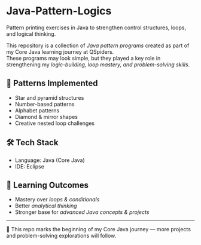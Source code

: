 # Java-Pattern-Logics
Pattern printing exercises in Java to strengthen control structures, loops, and logical thinking.

This repository is a collection of *Java pattern programs* created as part of my Core Java learning journey at QSpiders.  
These programs may look simple, but they played a key role in strengthening my *logic-building, loop mastery, and problem-solving skills*.  

## 📌 Patterns Implemented  
-  Star and pyramid structures  
-  Number-based patterns  
-  Alphabet patterns  
-  Diamond & mirror shapes  
-  Creative nested loop challenges  

## 🛠 Tech Stack  
- Language: Java (Core Java)  
- IDE: Eclipse  

## 🎯 Learning Outcomes  
- Mastery over *loops & conditionals*  
- Better *analytical thinking*  
- Stronger base for *advanced Java concepts & projects*  

---

🚀 This repo marks the beginning of my Core Java journey — more projects and problem-solving explorations will follow.
